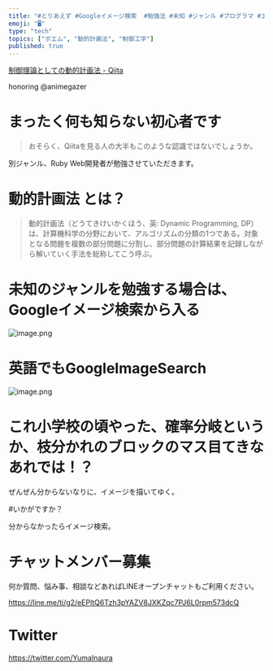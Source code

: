 ```yaml
---
title: "#とりあえず #Googleイメージ検索  #勉強法 #未知 #ジャンル #プログラマ #エンジニア RT @animegazer"
emoji: "🖥"
type: "tech"
topics: ["ポエム", "動的計画法", "制御工学"]
published: true
---
```



[制御理論としての動的計画法 - Qiita](https://qiita.com/animegazer/items/4158462e5a3efaba9d7b)

honoring @animegazer


# まったく何も知らない初心者です

>おそらく、Qiitaを見る人の大半もこのような認識ではないでしょうか。

別ジャンル、Ruby Web開発者が勉強させていただきます。

# 動的計画法 とは？

>動的計画法（どうてきけいかくほう、英: Dynamic Programming, DP）は、計算機科学の分野において、アルゴリズムの分類の1つである。対象となる問題を複数の部分問題に分割し、部分問題の計算結果を記録しながら解いていく手法を総称してこう呼ぶ。

# 未知のジャンルを勉強する場合は、Googleイメージ検索から入る

![image.png](https://qiita-image-store.s3.amazonaws.com/0/89618/8f38c0ca-cf16-1afc-1a64-86b5a0fe2ba5.png)


# 英語でもGoogleImageSearch

![image.png](https://qiita-image-store.s3.amazonaws.com/0/89618/7c8e4deb-2e7e-011f-b398-56a3a743f6cb.png)


# これ小学校の頃やった、確率分岐というか、枝分かれのブロックのマス目てきなあれでは！？

ぜんぜん分からないなりに、イメージを描いてゆく。

#いかがですか？

分からなかったらイメージ検索。








<!-- Update From Qiita API -->

# チャットメンバー募集


何か質問、悩み事、相談などあればLINEオープンチャットもご利用ください。

https://line.me/ti/g2/eEPltQ6Tzh3pYAZV8JXKZqc7PJ6L0rpm573dcQ





# Twitter


https://twitter.com/YumaInaura


<!-- Update From Qiita API -->


